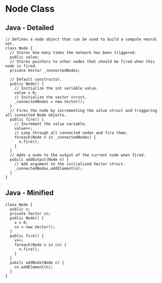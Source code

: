 # Node Class
## Java - Detailed
    // Defines a node object that can be used to build a compute neural net.
    class Node {
      // Stores how many times the network has been triggered.
      public value;
      // Stores pointers to other nodes that should be fired when this node is fired.
      private Vector _connectedNodes;
      
      // Default constructor.
      public Node() {
        // Initialize the int variable value.
        value = 0;
        // Initialize the vector struct.
        _connectedNodes = new Vector();
      }
      // Fires the node by incrementing the value struct and triggering all connected Node objects.
      public fire() {
        // Increment the value variable.
        value++;
        // Loop through all connected nodes and fire them.
        foreach(Node n in _connectedNodes) {
          n.fire();
        }
      }
      // Adds a node to the output of the current node when fired.
      pubilc addOutput(Node n) {
        // Add argument to the initialized Vector struct.
        _connectedNodes.addElement(n);
      }
    }
## Java - Minified
    class Node {
      public v;
      private Vector cn;
      public Node() {
        v = 0;
        cn = new Vector();
      }
      public fire() {
        v++;
        foreach(Node n in cn) {
          n.fire();
        }
      }
      pubilc addNode(Node n) {
        cn.addElement(n);
      }
    }
